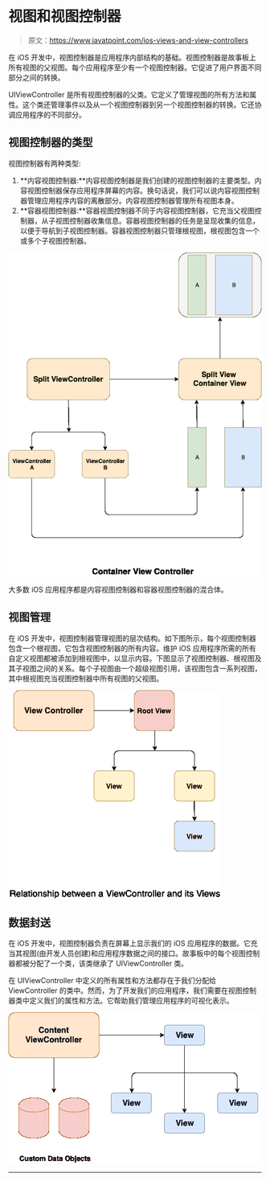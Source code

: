 # 视图和视图控制器

> 原文：<https://www.javatpoint.com/ios-views-and-view-controllers>

在 iOS 开发中，视图控制器是应用程序内部结构的基础。视图控制器是故事板上所有视图的父视图。每个应用程序至少有一个视图控制器。它促进了用户界面不同部分之间的转换。

UIViewController 是所有视图控制器的父类。它定义了管理视图的所有方法和属性。这个类还管理事件以及从一个视图控制器到另一个视图控制器的转换。它还协调应用程序的不同部分。

## 视图控制器的类型

视图控制器有两种类型:

1.  **内容视图控制器:**内容视图控制器是我们创建的视图控制器的主要类型。内容视图控制器保存应用程序屏幕的内容。换句话说，我们可以说内容视图控制器管理应用程序内容的离散部分。内容视图控制器管理所有视图本身。
2.  **容器视图控制器:**容器视图控制器不同于内容视图控制器，它充当父视图控制器，从子视图控制器收集信息。容器视图控制器的任务是呈现收集的信息，以便于导航到子视图控制器。容器视图控制器只管理根视图，根视图包含一个或多个子视图控制器。

![Views and View Controllers](img/da8a6eccb190ad118346cc016a666c3a.png)

大多数 iOS 应用程序都是内容视图控制器和容器视图控制器的混合体。

## 视图管理

在 iOS 开发中，视图控制器管理视图的层次结构。如下图所示，每个视图控制器包含一个根视图，它包含视图控制器的所有内容。维护 iOS 应用程序所需的所有自定义视图都被添加到根视图中，以显示内容。下图显示了视图控制器、根视图及其子视图之间的关系。每个子视图由一个超级视图引用，该视图包含一系列视图，其中根视图充当视图控制器中所有视图的父视图。

![Views and View Controllers](img/c8cf090c0378b8a540dd1e9592af4775.png)

## 数据封送

在 iOS 开发中，视图控制器负责在屏幕上显示我们的 iOS 应用程序的数据。它充当其视图(由开发人员创建)和应用程序数据之间的接口。故事板中的每个视图控制器都被分配了一个类，该类继承了 UIViewController 类。

在 UIViewController 中定义的所有属性和方法都存在于我们分配给 ViewController 的类中。然而，为了开发我们的应用程序，我们需要在视图控制器类中定义我们的属性和方法。它帮助我们管理应用程序的可视化表示。

![Views and View Controllers](img/54c911dd8e07d8c4658a0a18d31af5c2.png)

* * *